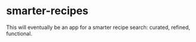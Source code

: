 # smarter-recipes

This will eventually be an app for a smarter recipe search: curated, refined,
functional.
